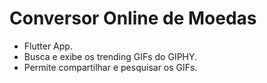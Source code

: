 # Conversor Online de Moedas

- Flutter App.
- Busca e exibe os trending GIFs do GIPHY.
- Permite compartilhar e pesquisar os GIFs.